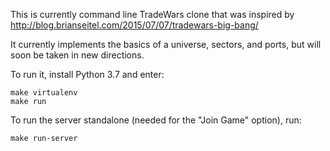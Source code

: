 This is currently command line TradeWars clone that was inspired by 
http://blog.brianseitel.com/2015/07/07/tradewars-big-bang/

It currently implements the basics of a universe, sectors, and ports, 
but will soon be taken in new directions.

To run it, install Python 3.7 and enter:

    make virtualenv
    make run

To run the server standalone (needed for the "Join Game" option), run:

    make run-server